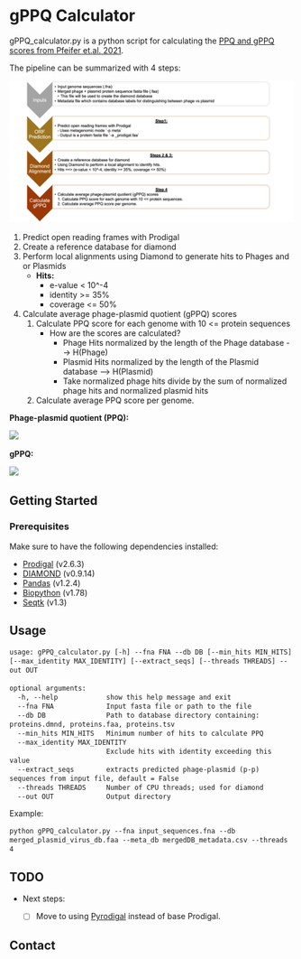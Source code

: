 # gPPQ Calculator

gPPQ_calculator.py is a python script for calculating the [PPQ and gPPQ scores from Pfeifer et.al. 2021](https://academic.oup.com/nar/article/49/5/2655/6137301).


The pipeline can be summarized with 4 steps: 

![](gppq_pipeline.png)


1. Predict open reading frames with Prodigal
2. Create a reference database for diamond
3. Perform local alignments using Diamond to generate hits to Phages and or Plasmids
    - **Hits:**
        - e-value < 10^-4
        - identity >= 35%
        - coverage <= 50%
4. Calculate average phage-plasmid quotient (gPPQ) scores
    1. Calculate PPQ score for each genome with 10 <= protein sequences
        - How are the scores are calculated?
          - Phage Hits normalized by the length of the Phage database --> H(Phage) 
          - Plasmid Hits normalized by the length of the Plasmid database --> H(Plasmid)
          - Take normalized phage hits divide by the sum of normalized phage hits and normalized plasmid hits
    2. Calculate average PPQ score per genome.

**Phage-plasmid quotient (PPQ):**

<img src="https://render.githubusercontent.com/render/math?math=\large PPQ = \frac{\frac{H(Phages)}{length(Phage \, Database)}}{\frac{H(Phages)}{length(Phage \, Database)} %2B \frac{H(Plasmids)}{length(Plasmid \, Database)}}">


**gPPQ:**

<img src="https://render.githubusercontent.com/render/math?math=\large gPPQ = \frac{\sum Phage \, PPQs}{\sum Phage \, PPQs \> %2B \sum Plasmid \, PPQs}">


## Getting Started

### Prerequisites

Make sure to have the following dependencies installed:
- [Prodigal](https://github.com/hyattpd/Prodigal) (v2.6.3)
- [DIAMOND](https://github.com/bbuchfink/diamond) (v0.9.14)
- [Pandas](https://pandas.pydata.org) (v1.2.4)
- [Biopython](https://github.com/biopython/biopython) (v1.78)
- [Seqtk](https://github.com/lh3/seqtk) (v1.3)

## Usage

    usage: gPPQ_calculator.py [-h] --fna FNA --db DB [--min_hits MIN_HITS] [--max_identity MAX_IDENTITY] [--extract_seqs] [--threads THREADS] --out OUT

    optional arguments:
      -h, --help            show this help message and exit
      --fna FNA             Input fasta file or path to the file
      --db DB               Path to database directory containing: proteins.dmnd, proteins.faa, proteins.tsv
      --min_hits MIN_HITS   Minimum number of hits to calculate PPQ
      --max_identity MAX_IDENTITY
                            Exclude hits with identity exceeding this value
      --extract_seqs        extracts predicted phage-plasmid (p-p) sequences from input file, default = False
      --threads THREADS     Number of CPU threads; used for diamond
      --out OUT             Output directory


 
Example:

    python gPPQ_calculator.py --fna input_sequences.fna --db merged_plasmid_virus_db.faa --meta_db mergedDB_metadata.csv --threads 4





## TODO
- Next steps:

    - [ ] Move to using [Pyrodigal](https://github.com/althonos/pyrodigal) instead of base Prodigal.



## Contact



